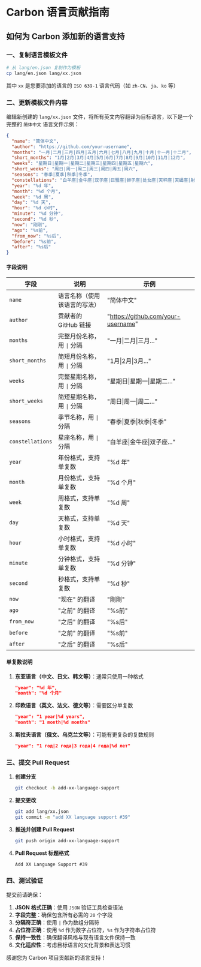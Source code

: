 # Carbon 语言贡献指南

## 如何为 Carbon 添加新的语言支持

### 一、复制语言模板文件

 ```bash
 # 从 lang/en.json 复制作为模板
 cp lang/en.json lang/xx.json
 ```
 其中 `xx` 是您要添加的语言的 `ISO 639-1` 语言代码（如 `zh-CN`、`ja`、`ko` 等）

### 二、更新模板文件内容

 编辑新创建的 `lang/xx.json` 文件，将所有英文内容翻译为目标语言，以下是一个完整的 `简体中文` 语言文件示例：

 ```json
 {
   "name": "简体中文",
   "author": "https://github.com/your-username",
   "months": "一月|二月|三月|四月|五月|六月|七月|八月|九月|十月|十一月|十二月",
   "short_months": "1月|2月|3月|4月|5月|6月|7月|8月|9月|10月|11月|12月",
   "weeks": "星期日|星期一|星期二|星期三|星期四|星期五|星期六",
   "short_weeks": "周日|周一|周二|周三|周四|周五|周六",
   "seasons": "春季|夏季|秋季|冬季",
   "constellations": "白羊座|金牛座|双子座|巨蟹座|狮子座|处女座|天秤座|天蝎座|射手座|摩羯座|水瓶座|双鱼座",
   "year": "%d 年",
   "month": "%d 个月",
   "week": "%d 周",
   "day": "%d 天",
   "hour": "%d 小时",
   "minute": "%d 分钟",
   "second": "%d 秒",
   "now": "刚刚",
   "ago": "%s前",
   "from_now": "%s后",
   "before": "%s前",
   "after": "%s后"
 }
 ```

#### 字段说明

| 字段 | 说明 | 示例 |
|------|------|------|
| `name` | 语言名称（使用该语言的写法） | "简体中文" |
| `author` | 贡献者的 GitHub 链接 | "https://github.com/your-username" |
| `months` | 完整月份名称，用 `\|` 分隔 | "一月\|二月\|三月..." |
| `short_months` | 简短月份名称，用 `\|` 分隔 | "1月\|2月\|3月..." |
| `weeks` | 完整星期名称，用 `\|` 分隔 | "星期日\|星期一\|星期二..." |
| `short_weeks` | 简短星期名称，用 `\|` 分隔 | "周日\|周一\|周二..." |
| `seasons` | 季节名称，用 `\|` 分隔 | "春季\|夏季\|秋季\|冬季" |
| `constellations` | 星座名称，用 `\|` 分隔 | "白羊座\|金牛座\|双子座..." |
| `year` | 年份格式，支持单复数 | "%d 年" |
| `month` | 月份格式，支持单复数 | "%d 个月" |
| `week` | 周格式，支持单复数 | "%d 周" |
| `day` | 天格式，支持单复数 | "%d 天" |
| `hour` | 小时格式，支持单复数 | "%d 小时" |
| `minute` | 分钟格式，支持单复数 | "%d 分钟" |
| `second` | 秒格式，支持单复数 | "%d 秒" |
| `now` | "现在" 的翻译 | "刚刚" |
| `ago` | "之前" 的翻译 | "%s前" |
| `from_now` | "之后" 的翻译 | "%s后" |
| `before` | "之前" 的翻译 | "%s前" |
| `after` | "之后" 的翻译 | "%s后" |

#### 单复数说明

1. **东亚语言（中文、日文、韩文等）**：通常只使用一种格式
   ```json
   "year": "%d 年",
   "month": "%d 个月"
   ```

2. **印欧语言（英文、法文、德文等）**：需要区分单复数
   ```json
   "year": "1 year|%d years",
   "month": "1 month|%d months"
   ```

3. **斯拉夫语言（俄文、乌克兰文等）**：可能有更复杂的复数规则
   ```json
   "year": "1 год|2 года|3 года|4 года|%d лет"
   ```

### 三、提交 Pull Request

1. **创建分支**
   ```bash
   git checkout -b add-xx-language-support
   ```

2. **提交更改**
   ```bash
   git add lang/xx.json
   git commit -m "add XX language support #39"
   ```

3. **推送并创建 Pull Request**
   ```bash
   git push origin add-xx-language-support
   ```

4. **Pull Request 标题格式**
   ```
   Add XX Language Support #39
   ```

### 四、测试验证

提交前请确保：

1. **JSON 格式正确**：使用 `JSON` 验证工具检查语法
2. **字段完整**：确保包含所有必需的 `20` 个字段
3. **分隔符正确**：使用 `|` 作为数组分隔符
4. **占位符正确**：使用 `%d` 作为数字占位符，`%s` 作为字符串占位符
5. **保持一致性**：确保翻译风格与现有语言文件保持一致
6. **文化适应性**：考虑目标语言的文化背景和表达习惯

感谢您为 Carbon 项目贡献新的语言支持！ 
